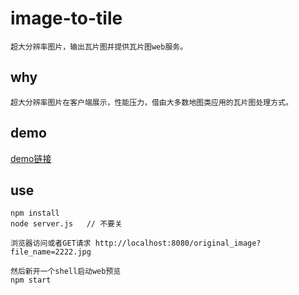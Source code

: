 # image-to-tile
	超大分辨率图片，输出瓦片图并提供瓦片图web服务。
## why
	超大分辨率图片在客户端展示，性能压力，借由大多数地图类应用的瓦片图处理方式。
## demo
 [demo链接](https://zhuguibiao.github.io/image-to-tile/)
## use

```shell
npm install 
node server.js 	 // 不要关

浏览器访问或者GET请求 http://localhost:8080/original_image?file_name=2222.jpg

然后新开一个shell启动web预览
npm start
```
